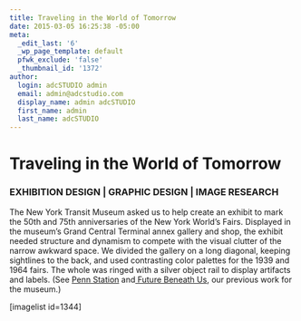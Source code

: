 ```yaml
---
title: Traveling in the World of Tomorrow
date: 2015-03-05 16:25:38 -05:00
meta:
  _edit_last: '6'
  _wp_page_template: default
  pfwk_exclude: 'false'
  _thumbnail_id: '1372'
author:
  login: adcSTUDIO admin
  email: admin@adcstudio.com
  display_name: admin adcSTUDIO
  first_name: admin
  last_name: adcSTUDIO
---
```


<h1 class="p1">Traveling in the World of Tomorrow</h1>
<h3 class="p2">EXHIBITION DESIGN | GRAPHIC DESIGN | IMAGE RESEARCH</h3>
<p class="p2">The New York Transit Museum asked us to help create an exhibit to mark the 50th and 75th anniversaries of the New York World’s Fairs. Displayed in the museum’s Grand Central Terminal annex gallery and shop, the exhibit needed structure and dynamism to compete with the visual clutter of the narrow awkward space. We divided the gallery on a long diagonal, keeping sightlines to the back, and used contrasting color palettes for the 1939 and 1964 fairs. The whole was ringed with a silver object rail to display artifacts and labels. (See <a title="The Once and Future Pennsylvania Station" href="/portfolio/the-once-and-future-pennsylvania-station/"><span class="s1">Penn Station</span></a> and<a title="The Future Beneath Us – exhibition" href="http://thegraphicsoffice.com/portfolio/the-future-beneath-us/"><span class="s1"> Future Beneath Us</span></a>, our previous work for the museum.)


<p class="p2">[imagelist id=1344]


